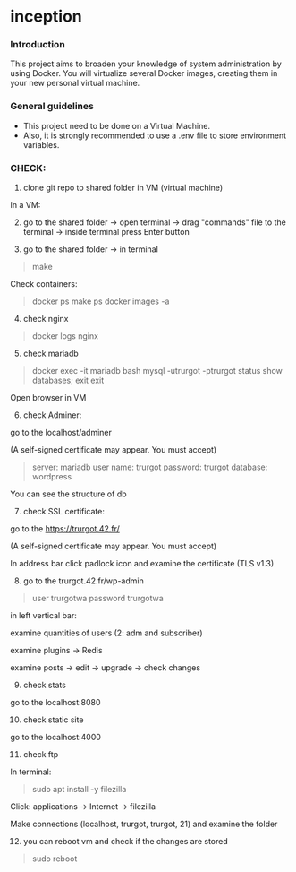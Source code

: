 # inception

### Introduction

This project aims to broaden your knowledge of system administration by using Docker. You will virtualize several Docker images, creating them in your new personal virtual machine.

### General guidelines

- This project need to be done on a Virtual Machine.
- Also, it is strongly recommended to use a .env file to store environment variables. 

### CHECK:

1. clone git repo to shared folder in VM (virtual machine)

In a VM:

2. go to the shared folder -> open terminal -> drag "commands" file to the terminal -> inside terminal press Enter button

3. go to the shared folder -> in terminal

> make

Check containers:

> docker ps
> make ps
> docker images -a

4. check nginx

> docker logs nginx

5. check mariadb

> docker exec -it mariadb bash
> mysql -utrurgot -ptrurgot
> status
> show databases;
> exit
> exit

Оpen browser in VM

6. check Adminer:

go to the localhost/adminer

(A self-signed certificate may appear. You must accept)

> server: mariadb
> user name: trurgot
> password: trurgot
> database: wordpress

You can see the structure of db

7. check SSL certificate:

go to the https://trurgot.42.fr/

(A self-signed certificate may appear. You must accept)

In address bar click padlock icon and examine the certificate (TLS v1.3)

8. go to the trurgot.42.fr/wp-admin

> user trurgotwa
> password trurgotwa

in left vertical bar: 

examine quantities of users (2: adm and subscriber)

examine plugins -> Redis

examine posts -> edit -> upgrade -> check changes

9. check stats

go to the localhost:8080

10. check static site

go to the localhost:4000

11. check ftp

In terminal:

> sudo apt install -y filezilla

Click: applications -> Internet -> filezilla

Make connections (localhost, trurgot, trurgot, 21) and examine the folder

12. you can reboot vm and check if the changes are stored

> sudo reboot
